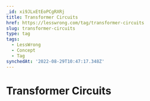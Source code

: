 ```yaml
---
_id: xi9JLxEtEoPCgRXRj
title: Transformer Circuits
href: https://lesswrong.com/tag/transformer-circuits
slug: transformer-circuits
type: tag
tags:
  - LessWrong
  - Concept
  - Tag
synchedAt: '2022-08-29T10:47:17.348Z'
---
```


# Transformer Circuits

